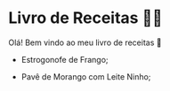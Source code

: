 # Livro de Receitas :man_cook:

Olá! Bem vindo ao meu livro de receitas :cake:

- Estrogonofe de Frango;

- Pavê de Morango com Leite Ninho;

  





